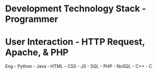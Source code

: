 # Development Technology Stack - Programmer

# User Interaction - HTTP Request, Apache, & PHP

Eng - Python - Java - HTML - CSS - JS - SQL - PHP - NoSQL - C++ - C 
